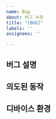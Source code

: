 ```yaml
---
name: Bug
about: 버그 수정
title: "[BUG]"
labels: ''
assignees: ''

---
```


## 버그 설명

## 의도된 동작

## 디바이스 환경
